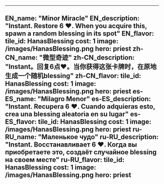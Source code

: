 ---

EN_name: "Minor Miracle"
EN_description: "Instant. Restore 6 ❤️. When you acquire this, spawn a random blessing in its spot"
EN_flavor: 
tile_id: HanasBlessing
cost: 1
image: /images/HanasBlessing.png
hero: priest
zh-CN_name: "微型奇迹"
zh-CN_description: "Instant。回复6点❤️。当你获得这张卡牌时，在原地生成一个随机blessing"
zh-CN_flavor: 
tile_id: HanasBlessing
cost: 1
image: /images/HanasBlessing.png
hero: priest
es-ES_name: "Milagro Menor"
es-ES_description: "Instant. Recupera 6 ❤️. Cuando adquieras esto, crea una blessing aleatoria en su lugar"
es-ES_flavor: 
tile_id: HanasBlessing
cost: 1
image: /images/HanasBlessing.png
hero: priest
ru-RU_name: "Маленькое чудо"
ru-RU_description: "Instant. Восстанавливает 6 ❤️. Когда вы приобретаете это, создаёт случайное blessing на своем месте"
ru-RU_flavor: 
tile_id: HanasBlessing
cost: 1
image: /images/HanasBlessing.png
hero: priest
---